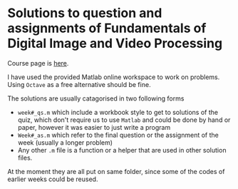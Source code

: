 # Solutions to question and assignments of Fundamentals of Digital Image and Video Processing
Course page is [here](https://www.coursera.org/learn/digital).

I have used the provided Matlab online workspace to work on problems. Using `Octave` as a free alternative should be fine. 

The solutions are usually catagorised in two following forms

- `week#_qs.m` which include a workbook style to get to solutions of the quiz, which don't require us to use `Matlab` and could be done by hand or paper, however it was easier to just write a program 
- `Week#_as.m` which refer to the final question or the assignment of the week (usually a longer problem)
- Any other `.m` file is a function or a helper that are used in other solution files.

At the moment they are all put on same folder, since some of the codes of earlier weeks could be reused.
